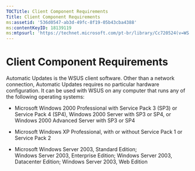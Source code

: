 ```yaml
---
TOCTitle: Client Component Requirements
Title: Client Component Requirements
ms:assetid: '536d0547-ab3d-49fc-8f19-05b43cba4388'
ms:contentKeyID: 18139119
ms:mtpsurl: 'https://technet.microsoft.com/pt-br/library/Cc720524(v=WS.10)'
---
```


Client Component Requirements
=============================

Automatic Updates is the WSUS client software. Other than a network connection, Automatic Updates requires no particular hardware configuration. It can be used with WSUS on any computer that runs any of the following operating systems:

-   Microsoft Windows 2000 Professional with Service Pack 3 (SP3) or Service Pack 4 (SP4), Windows 2000 Server with SP3 or SP4, or Windows 2000 Advanced Server with SP3 or SP4

-   Microsoft Windows XP Professional, with or without Service Pack 1 or Service Pack 2

-   Microsoft Windows Server 2003, Standard Edition; Windows Server 2003, Enterprise Edition; Windows Server 2003, Datacenter Edition; Windows Server 2003, Web Edition